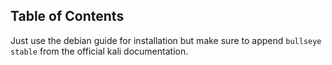 ## Table of Contents



Just use the debian guide for installation but make sure to append `bullseye stable` from the official kali documentation.


